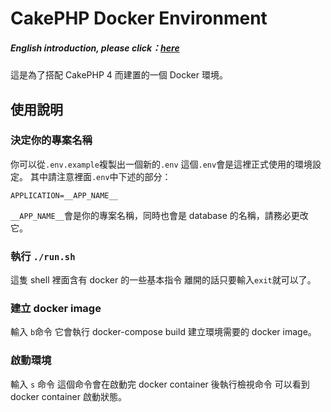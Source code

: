 # CakePHP Docker Environment

##### English introduction, please click：[here](./README.md)

這是為了搭配 CakePHP 4 而建置的一個 Docker 環境。

## 使用說明

### 決定你的專案名稱

你可以從`.env.example`複製出一個新的`.env`
這個`.env`會是這裡正式使用的環境設定。
其中請注意裡面`.env`中下述的部分：
```shell
APPLICATION=__APP_NAME__
```
`__APP_NAME__`會是你的專案名稱，同時也會是 database 的名稱，請務必更改它。

### 執行 `./run.sh`

這隻 shell 裡面含有 docker 的一些基本指令
離開的話只要輸入`exit`就可以了。

### 建立 docker image

輸入 `b`命令
它會執行 docker-compose build 
建立環境需要的 docker image。

### 啟動環境

輸入 `s` 命令
這個命令會在啟動完 docker container 後執行檢視命令
可以看到 docker container 啟動狀態。
